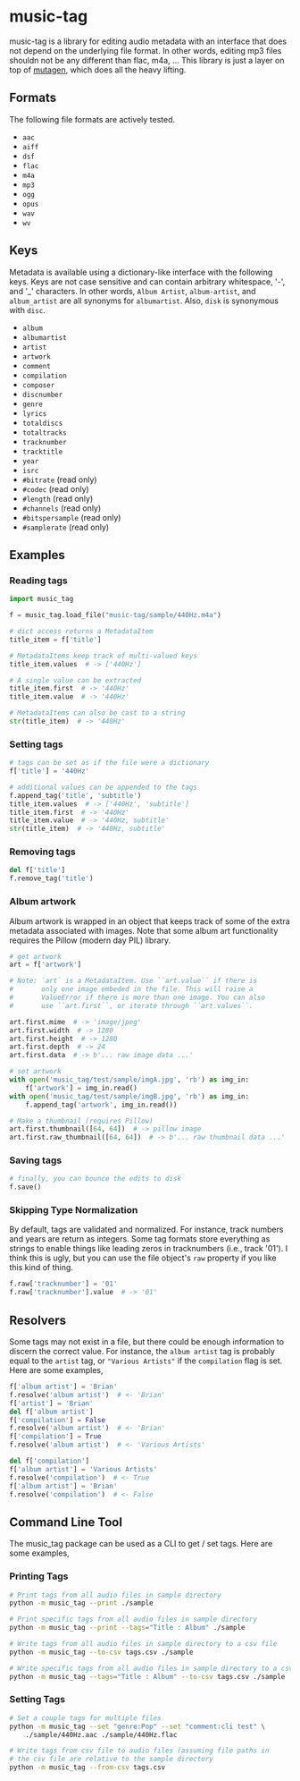 # music-tag

music-tag is a library for editing audio metadata with an interface
that does not depend on the underlying file format. In other words, editing
mp3 files shouldn not be any different than flac, m4a, ... This library is
just a layer on top of [mutagen](https://mutagen.readthedocs.io/en/latest/),
which does all the heavy lifting.

## Formats

The following file formats are actively tested.

- ``aac``
- ``aiff``
- ``dsf``
- ``flac``
- ``m4a``
- ``mp3``
- ``ogg``
- ``opus``
- ``wav``
- ``wv``

## Keys

Metadata is available using a dictionary-like interface with the following keys.
Keys are not case sensitive and can contain arbitrary whitespace, '-', and '_'
characters. In other words, ``Album Artist``, ``album-artist``, and
``album_artist`` are all synonyms for ``albumartist``. Also, ``disk`` is synonymous with ``disc``.

- ``album``
- ``albumartist``
- ``artist``
- ``artwork``
- ``comment``
- ``compilation``
- ``composer``
- ``discnumber``
- ``genre``
- ``lyrics``
- ``totaldiscs``
- ``totaltracks``
- ``tracknumber``
- ``tracktitle``
- ``year``
- ``isrc``
- ``#bitrate`` (read only)
- ``#codec`` (read only)
- ``#length`` (read only)
- ``#channels`` (read only)
- ``#bitspersample`` (read only)
- ``#samplerate`` (read only)

## Examples

### Reading tags

``` python
import music_tag

f = music_tag.load_file("music-tag/sample/440Hz.m4a")

# dict access returns a MetadataItem
title_item = f['title']

# MetadataItems keep track of multi-valued keys
title_item.values  # -> ['440Hz']

# A single value can be extracted
title_item.first  # -> '440Hz'
title_item.value  # -> '440Hz'

# MetadataItems can also be cast to a string
str(title_item)  # -> '440Hz'
```

### Setting tags

``` python
# tags can be set as if the file were a dictionary
f['title'] = '440Hz'

# additional values can be appended to the tags
f.append_tag('title', 'subtitle')
title_item.values  # -> ['440Hz', 'subtitle']
title_item.first  # -> '440Hz'
title_item.value  # -> '440Hz, subtitle'
str(title_item)  # -> '440Hz, subtitle'
```

### Removing tags

``` python
del f['title']
f.remove_tag('title')
```

### Album artwork

Album artwork is wrapped in an object that keeps track of some of the
extra metadata associated with images. Note that some album art functionality
requires the Pillow (modern day PIL) library.

``` python
# get artwork
art = f['artwork']

# Note: `art` is a MetadataItem. Use ``art.value`` if there is
#       only one image embeded in the file. This will raise a
#       ValueError if there is more than one image. You can also
#       use ``art.first``, or iterate through ``art.values``.

art.first.mime  # -> 'image/jpeg'
art.first.width  # -> 1280
art.first.height  # -> 1280
art.first.depth  # -> 24
art.first.data  # -> b'... raw image data ...'

# set artwork
with open('music_tag/test/sample/imgA.jpg', 'rb') as img_in:
    f['artwork'] = img_in.read()
with open('music_tag/test/sample/imgB.jpg', 'rb') as img_in:
    f.append_tag('artwork', img_in.read())

# Make a thumbnail (requires Pillow)
art.first.thumbnail([64, 64])  # -> pillow image
art.first.raw_thumbnail([64, 64])  # -> b'... raw thumbnail data ...'
```

### Saving tags

``` python
# finally, you can bounce the edits to disk
f.save()
```

### Skipping Type Normalization

By default, tags are validated and normalized. For instance, track numbers
and years are return as integers. Some tag formats store everything as strings
to enable things like leading zeros in tracknumbers (i.e., track '01'). I think
this is ugly, but you can use the file object's ``raw`` property if you like
this kind of thing.

``` python
f.raw['tracknumber'] = '01'
f.raw['tracknumber'].value  # -> '01'
```

## Resolvers

Some tags may not exist in a file, but there could be enough information to
discern the correct value. For instance, the ``album artist`` tag is probably
equal to the ``artist`` tag, or ``"Various Artists"`` if the ``compilation``
flag is set. Here are some examples,

``` python
f['album artist'] = 'Brian'
f.resolve('album artist')  # <- 'Brian'
f['artist'] = 'Brian'
del f['album artist']
f['compilation'] = False
f.resolve('album artist')  # <- 'Brian'
f['compilation'] = True
f.resolve('album artist')  # <- 'Various Artists'

del f['compilation']
f['album artist'] = 'Various Artists'
f.resolve('compilation')  # <- True
f['album artist'] = 'Brian'
f.resolve('compilation')  # <- False
```

## Command Line Tool

The music_tag package can be used as a CLI to get / set tags. Here are some
examples,

### Printing Tags

``` bash
# Print tags from all audio files in sample directory
python -m music_tag --print ./sample

# Print specific tags from all audio files in sample directory      
python -m music_tag --print --tags="Title : Album" ./sample

# Write tags from all audio files in sample directory to a csv file
python -m music_tag --to-csv tags.csv ./sample

# Write specific tags from all audio files in sample directory to a csv file
python -m music_tag --tags="Title : Album" --to-csv tags.csv ./sample
```

### Setting Tags
``` bash
# Set a couple tags for multiple files      
python -m music_tag --set "genre:Pop" --set "comment:cli test" \
    ./sample/440Hz.aac ./sample/440Hz.flac

# Write tags from csv file to audio files (assuming file paths in
# the csv file are relative to the sample directory
python -m music_tag --from-csv tags.csv
```
